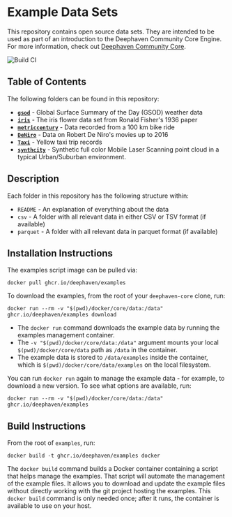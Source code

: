 # Example Data Sets

This repository contains open source data sets.  They are intended to be used as part of an introduction to the Deephaven Community Core Engine.  For more information, check out [Deephaven Community Core](https://github.com/deephaven/deephaven-core).

![Build CI](https://github.com/deephaven/examples/actions/workflows/build-ci.yml/badge.svg?branch=main)

## Table of Contents

The following folders can be found in this repository:

- **[`gsod`](https://catalog.data.gov/dataset/global-surface-summary-of-the-day-gsod)** - Global Surface Summary of the Day (GSOD) weather data
- **[`iris`](https://archive.ics.uci.edu/ml/datasets/iris)** - The iris flower data set from Ronald Fisher's 1936 paper
- **[`metriccentury`](https://github.com/mikeblas/samples-junk/tree/main/metriccentury)** - Data recorded from a 100 km bike ride
- **[`DeNiro`](https://people.sc.fsu.edu/~jburkardt/data/csv/csv.html)** - Data on Robert De Niro's movies up to 2016
- **[`Taxi`](https://azure.microsoft.com/en-us/services/open-datasets/catalog/nyc-taxi-limousine-commission-yellow-taxi-trip-records/)** - Yellow taxi trip records
- **[`synthcity`](http://www.synthcity.xyz/download.html)** - Synthetic full color Mobile Laser Scanning point cloud in a typical Urban/Suburban environment.

## Description

Each folder in this repository has the following structure within:

 - `README` - An explanation of everything about the data
 - `csv` - A folder with all relevant data in either CSV or TSV format (if available)
 - `parquet` - A folder with all relevant data in parquet format (if available)

## Installation Instructions

The examples script image can be pulled via:

```
docker pull ghcr.io/deephaven/examples
```

To download the examples, from the root of your `deephaven-core` clone, run:

```
docker run --rm -v "$(pwd)/docker/core/data:/data" ghcr.io/deephaven/examples download
```

- The `docker run` command downloads the example data by running the examples management container.  
- The `-v "$(pwd)/docker/core/data:/data"` argument mounts your local `$(pwd)/docker/core/data` path as `/data` in the container.  
- The example data is stored to `/data/examples` inside the container, which is `$(pwd)/docker/core/data/examples` on the local filesystem.

You can run `docker run` again to manage the example data - for example, to download a new version. To see what options are available, run:

```
docker run --rm -v "$(pwd)/docker/core/data:/data" ghcr.io/deephaven/examples
```

## Build Instructions

From the root of `examples`, run:

```
docker build -t ghcr.io/deephaven/examples docker
```

The `docker build` command builds a Docker container containing a script that helps manage the examples.
That script will automate the management of the example files.  It allows you to download and update the example files without directly working with the git project hosting the examples.  This `docker build` command is only needed once; after it runs, the container is available to use on your host.

